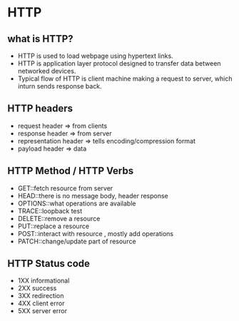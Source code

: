 # HTTP

## what is HTTP?

- HTTP is used to load webpage using hypertext links.
- HTTP is application layer protocol designed to transfer data between networked devices.
- Typical flow of HTTP is client machine making a request to server, which inturn sends response back.

## HTTP headers

- request header => from clients
- response header => from server
- representation header => tells encoding/compression format
- payload header => data

## HTTP Method / HTTP Verbs

- GET::fetch resource from server
- HEAD::there is no message body, header response
- OPTIONS::what operations are available
- TRACE::loopback test
- DELETE::remove a resource
- PUT::replace a resource
- POST::interact with resource , mostly add operations
- PATCH::change/update part of resource

## HTTP Status code

- 1XX informational
- 2XX success
- 3XX redirection
- 4XX client error
- 5XX server error
